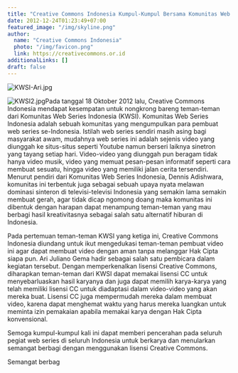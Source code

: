 ```yaml
---
title: "Creative Commons Indonesia Kumpul-Kumpul Bersama Komunitas Web Series Indonesia"
date: 2012-12-24T01:23:49+07:00
featured_image: "/img/skyline.png"
author:
  name: "Creative Commons Indonesia"
  photo: "/img/favicon.png"
  link: https://creativecommons.or.id
additionalLinks: []
draft: false
---
```


<img src="../../uploads/KWSI-Ari.jpg" alt="KWSI-Ari.jpg" class="img-fluid w-sm-50 float-sm-end ms-sm-5 mt-2 mb-4">

<img src="../../uploads/KWSI2.jpg" alt="KWSI2.jpg" class="img-fluid w-sm-50 float-sm-end ms-sm-5 mt-3 mb-4">Pada tanggal 18 Oktober 2012 lalu, Creative Commons Indonesia mendapat kesempatan untuk nongkrong bareng teman-teman dari Komunitas Web Series Indonesia (KWSI). Komunitas Web Series Indonesia adalah sebuah komunitas yang mengumpulkan para pembuat web series se-Indonesia. Istilah web series sendiri masih asing bagi masyarakat awam, mudahnya web series ini adalah sejenis video yang diunggah ke situs-situs seperti Youtube namun berseri laiknya sinetron yang tayang setiap hari. Video-video yang diunggah pun beragam tidak hanya video musik, video yang memuat pesan-pesan informatif seperti cara membuat sesuatu, hingga video yang memiliki jalan cerita tersendiri. Menurut pendiri dari Komunitas Web Series Indonesia, Dennis Adishwara, komunitas ini terbentuk juga sebagai sebuah upaya nyata melawan dominasi sinteron di televisi-televisi Indonesia yang semakin lama semakin membuat gerah, agar tidak dicap ngomong doang maka komunitas ini dibentuk dengan harapan dapat menampung teman-teman yang mau berbagi hasil kreativitasnya sebagai salah satu alternatif hiburan di Indonesia.

Pada pertemuan teman-teman KWSI yang ketiga ini, Creative Commons Indonesia diundang untuk ikut mengedukasi teman-teman pembuat video ini agar dapat membuat video dengan aman tanpa melanggar Hak Cipta siapa pun. Ari Juliano Gema hadir sebagai salah satu pembicara dalam kegiatan tersebut. Dengan memperkenalkan lisensi Creative Commons, diharapkan teman-teman dari KWSI dapat memakai lisensi CC untuk menyebarluaskan hasil karyanya dan juga dapat memilih karya-karya yang telah memiliki lisensi CC untuk diadaptasi dalam video-video yang akan mereka buat. Lisensi CC juga mempermudah mereka dalam membuat video, karena dapat menghemat waktu yang harus mereka luangkan untuk meminta izin pemakaian apabila memakai karya dengan Hak Cipta konvensional.

Semoga kumpul-kumpul kali ini dapat memberi pencerahan pada seluruh pegiat web series di seluruh Indonesia untuk berkarya dan menularkan semangat berbagi dengan menggunakan lisensi Creative Commons.

Semangat berbag